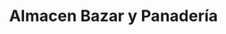 ---
title: "Almacen Bazar y Panadería"
url: /puente-alto/almacen-bazar-y-panaderia/
shop: comodidad
---